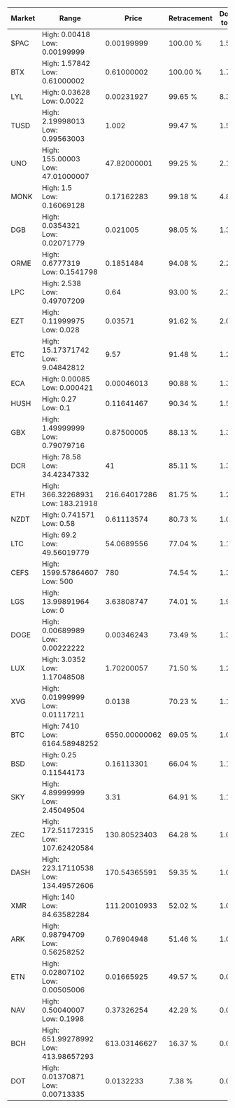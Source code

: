 | Market | Range | Price| Retracement | Doubles to 50% |
| --- | --- | --- | --- | --- |
| $PAC | High: 0.00418<br />Low: 0.00199999 | 0.00199999 | 100.00 % | 1.55 |
| BTX | High: 1.57842<br />Low: 0.61000002 | 0.61000002 | 100.00 % | 1.79 |
| LYL | High: 0.03628<br />Low: 0.0022 | 0.00231927 | 99.65 % | 8.30 |
| TUSD | High: 2.19998013<br />Low: 0.99563003 | 1.002 | 99.47 % | 1.59 |
| UNO | High: 155.00003<br />Low: 47.01000007 | 47.82000001 | 99.25 % | 2.11 |
| MONK | High: 1.5<br />Low: 0.16069128 | 0.17162283 | 99.18 % | 4.84 |
| DGB | High: 0.0354321<br />Low: 0.02071779 | 0.021005 | 98.05 % | 1.34 |
| ORME | High: 0.6777319<br />Low: 0.1541798 | 0.1851484 | 94.08 % | 2.25 |
| LPC | High: 2.538<br />Low: 0.49707209 | 0.64 | 93.00 % | 2.37 |
| EZT | High: 0.11999975<br />Low: 0.028 | 0.03571 | 91.62 % | 2.07 |
| ETC | High: 15.17371742<br />Low: 9.04842812 | 9.57 | 91.48 % | 1.27 |
| ECA | High: 0.00085<br />Low: 0.000421 | 0.00046013 | 90.88 % | 1.38 |
| HUSH | High: 0.27<br />Low: 0.1 | 0.11641467 | 90.34 % | 1.59 |
| GBX | High: 1.49999999<br />Low: 0.79079716 | 0.87500005 | 88.13 % | 1.31 |
| DCR | High: 78.58<br />Low: 34.42347332 | 41 | 85.11 % | 1.38 |
| ETH | High: 366.32268931<br />Low: 183.21918 | 216.64017286 | 81.75 % | 1.27 |
| NZDT | High: 0.741571<br />Low: 0.58 | 0.61113574 | 80.73 % | 1.08 |
| LTC | High: 69.2<br />Low: 49.56019779 | 54.0689556 | 77.04 % | 1.10 |
| CEFS | High: 1599.57864607<br />Low: 500 | 780 | 74.54 % | 1.35 |
| LGS | High: 13.99891964<br />Low: 0 | 3.63808747 | 74.01 % | 1.92 |
| DOGE | High: 0.00689989<br />Low: 0.00222222 | 0.00346243 | 73.49 % | 1.32 |
| LUX | High: 3.0352<br />Low: 1.17048508 | 1.70200057 | 71.50 % | 1.24 |
| XVG | High: 0.01999999<br />Low: 0.01117211 | 0.0138 | 70.23 % | 1.13 |
| BTC | High: 7410<br />Low: 6164.58948252 | 6550.00000062 | 69.05 % | 1.04 |
| BSD | High: 0.25<br />Low: 0.11544173 | 0.16113301 | 66.04 % | 1.13 |
| SKY | High: 4.89999999<br />Low: 2.45049504 | 3.31 | 64.91 % | 1.11 |
| ZEC | High: 172.51172315<br />Low: 107.62420584 | 130.80523403 | 64.28 % | 1.07 |
| DASH | High: 223.17110538<br />Low: 134.49572606 | 170.54365591 | 59.35 % | 1.05 |
| XMR | High: 140<br />Low: 84.63582284 | 111.20010933 | 52.02 % | 1.01 |
| ARK | High: 0.98794709<br />Low: 0.56258252 | 0.76904948 | 51.46 % | 1.01 |
| ETN | High: 0.02807102<br />Low: 0.00505006 | 0.01665925 | 49.57 % | 0.00 |
| NAV | High: 0.50040007<br />Low: 0.1998 | 0.37326254 | 42.29 % | 0.00 |
| BCH | High: 651.99278992<br />Low: 413.98657293 | 613.03146627 | 16.37 % | 0.00 |
| DOT | High: 0.01370871<br />Low: 0.00713335 | 0.0132233 | 7.38 % | 0.00 |
